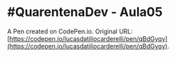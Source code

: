 # #QuarentenaDev - Aula05

A Pen created on CodePen.io. Original URL: [https://codepen.io/lucasdatiliocarderelli/pen/qBdGyqy](https://codepen.io/lucasdatiliocarderelli/pen/qBdGyqy).


